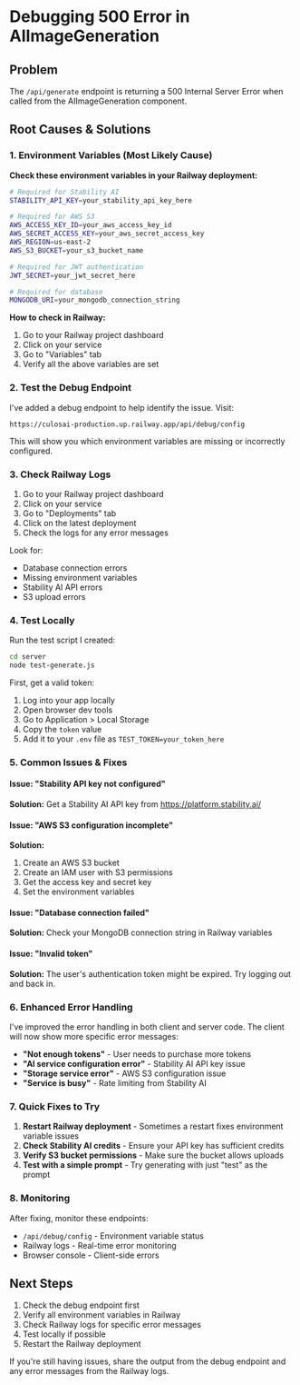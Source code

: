 # Debugging 500 Error in AIImageGeneration

## Problem
The `/api/generate` endpoint is returning a 500 Internal Server Error when called from the AIImageGeneration component.

## Root Causes & Solutions

### 1. Environment Variables (Most Likely Cause)

**Check these environment variables in your Railway deployment:**

```bash
# Required for Stability AI
STABILITY_API_KEY=your_stability_api_key_here

# Required for AWS S3
AWS_ACCESS_KEY_ID=your_aws_access_key_id
AWS_SECRET_ACCESS_KEY=your_aws_secret_access_key
AWS_REGION=us-east-2
AWS_S3_BUCKET=your_s3_bucket_name

# Required for JWT authentication
JWT_SECRET=your_jwt_secret_here

# Required for database
MONGODB_URI=your_mongodb_connection_string
```

**How to check in Railway:**
1. Go to your Railway project dashboard
2. Click on your service
3. Go to "Variables" tab
4. Verify all the above variables are set

### 2. Test the Debug Endpoint

I've added a debug endpoint to help identify the issue. Visit:
```
https://culosai-production.up.railway.app/api/debug/config
```

This will show you which environment variables are missing or incorrectly configured.

### 3. Check Railway Logs

1. Go to your Railway project dashboard
2. Click on your service
3. Go to "Deployments" tab
4. Click on the latest deployment
5. Check the logs for any error messages

Look for:
- Database connection errors
- Missing environment variables
- Stability AI API errors
- S3 upload errors

### 4. Test Locally

Run the test script I created:

```bash
cd server
node test-generate.js
```

First, get a valid token:
1. Log into your app locally
2. Open browser dev tools
3. Go to Application > Local Storage
4. Copy the `token` value
5. Add it to your `.env` file as `TEST_TOKEN=your_token_here`

### 5. Common Issues & Fixes

#### Issue: "Stability API key not configured"
**Solution:** Get a Stability AI API key from https://platform.stability.ai/

#### Issue: "AWS S3 configuration incomplete"
**Solution:** 
1. Create an AWS S3 bucket
2. Create an IAM user with S3 permissions
3. Get the access key and secret key
4. Set the environment variables

#### Issue: "Database connection failed"
**Solution:** Check your MongoDB connection string in Railway variables

#### Issue: "Invalid token"
**Solution:** The user's authentication token might be expired. Try logging out and back in.

### 6. Enhanced Error Handling

I've improved the error handling in both client and server code. The client will now show more specific error messages:

- **"Not enough tokens"** - User needs to purchase more tokens
- **"AI service configuration error"** - Stability AI API key issue
- **"Storage service error"** - AWS S3 configuration issue
- **"Service is busy"** - Rate limiting from Stability AI

### 7. Quick Fixes to Try

1. **Restart Railway deployment** - Sometimes a restart fixes environment variable issues
2. **Check Stability AI credits** - Ensure your API key has sufficient credits
3. **Verify S3 bucket permissions** - Make sure the bucket allows uploads
4. **Test with a simple prompt** - Try generating with just "test" as the prompt

### 8. Monitoring

After fixing, monitor these endpoints:
- `/api/debug/config` - Environment variable status
- Railway logs - Real-time error monitoring
- Browser console - Client-side errors

## Next Steps

1. Check the debug endpoint first
2. Verify all environment variables in Railway
3. Check Railway logs for specific error messages
4. Test locally if possible
5. Restart the Railway deployment

If you're still having issues, share the output from the debug endpoint and any error messages from the Railway logs.
